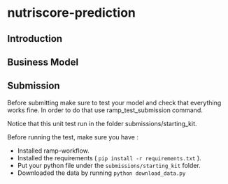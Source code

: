 # nutriscore-prediction

## Introduction


## Business Model

## Submission

Before submitting make sure to test your model and check that everything works fine. 
In order to do that use ramp_test_submission command.

Notice that this unit test run in the folder submissions/starting_kit.

Before running the test, make sure you have :
* Installed ramp-workflow.
* Installed the requirements ( `pip install -r requirements.txt` ).
* Put your python file under the `submissions/starting_kit` folder.
* Downloaded the data by running `python download_data.py` 

 
